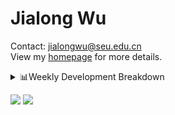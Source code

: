 #  Jialong Wu

Contact: jialongwu@seu.edu.cn<br>
View my [homepage](https://callanwu.github.io/) for more details.

<details><summary>📊Weekly Development Breakdown</summary>

<!--START_SECTION:waka-->

```txt
From: 15 August 2024 - To: 22 August 2024

Total Time: 4 hrs 41 mins

Python     2 hrs 33 mins   █████████████▓░░░░░░░░░░░   54.61 %
Other      54 mins         ████▓░░░░░░░░░░░░░░░░░░░░   19.25 %
Bash       20 mins         █▓░░░░░░░░░░░░░░░░░░░░░░░   07.23 %
Text       16 mins         █▒░░░░░░░░░░░░░░░░░░░░░░░   05.83 %
YAML       15 mins         █▒░░░░░░░░░░░░░░░░░░░░░░░   05.37 %
```

<!--END_SECTION:waka-->

[![wakatime](https://wakatime.com/badge/user/c6720b29-9431-4a60-bc9d-e1fb2b6bd65f.svg)](https://wakatime.com/@c6720b29-9431-4a60-bc9d-e1fb2b6bd65f)
</details>

[![](https://img.shields.io/badge/Google%20Scholar-4385FE.svg?&color=d6d6d6&style=flat-square&logo=google-scholar)](https://scholar.google.com/citations?user=6eg2m4YAAAAJ)
![](https://komarev.com/ghpvc/?username=callanwu)
